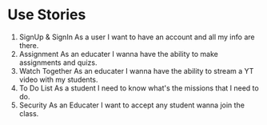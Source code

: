 # Use Stories

1. SignUp & SignIn
    As a user I want to have an account and all my info are there.
1. Assignment
    As an educater I wanna have the ability to make assignments and quizs.
1. Watch Together
    As an educater I wanna have the ability to stream a YT video with my students.
1. To Do List
    As a student I need to know what's the missions that I need to do.
1. Security
    As an Educater I want to accept any student wanna join the class.